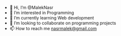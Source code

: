 - 👋 Hi, I’m @MalekNasr
- 👀 I’m interested in Programming
- 🌱 I’m currently learning Web development
- 💞️ I’m looking to collaborate on programming projects
- 📫 How to reach me nasrmalek@gmail.com

<!---
MalekNasr/MalekNasr is a ✨ special ✨ repository because its `README.md` (this file) appears on your GitHub profile.
You can click the Preview link to take a look at your changes.
--->
